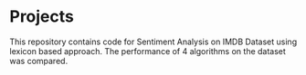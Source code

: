 # Projects
This repository contains code for Sentiment Analysis on IMDB Dataset using lexicon based approach. The performance of 4 algorithms on the dataset was compared.
